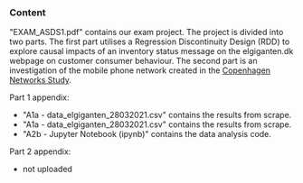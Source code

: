### Content
"EXAM_ASDS1.pdf" contains our exam project. The project is divided into two parts. 
The first part utilises a Regression Discontinuity Design (RDD) to explore causal impacts of an inventory status message on the elgiganten.dk webpage on customer consumer behaviour. 
The second part is an investigation of the mobile phone network created in the [Copenhagen Networks Study](https://www.nature.com/articles/s41597-019-0325-x).

Part 1 appendix:
- "A1a - data_elgiganten_28032021.csv" contains the results from scrape.
- "A1a - data_elgiganten_28032021.csv" contains the results from scrape.
- "A2b - Jupyter Notebook (ipynb)" contains the data analysis code.

Part 2 appendix:
- not uploaded
